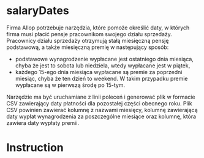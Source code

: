 # salaryDates

Firma Allop potrzebuje narzędzia, które pomoże określić daty, w których firma musi płacić pensje pracownikom swojego działu sprzedaży.
Pracownicy działu sprzedaży otrzymują stałą miesięczną pensję podstawową, a także miesięczną premię w następujący sposób:
- podstawowe wynagrodzenie wypłacane jest ostatniego dnia miesiąca, chyba że jest to sobota lub niedziela, wtedy wypłacane jest w piątek,
- każdego 15-ego dnia miesiąca wypłacane są premie za poprzedni miesiąc, chyba że ten dzień to weekend. W takim przypadku premie wypłacane są w pierwszą środę po 15-tym.

Narzędzie ma być uruchamiane z linii poleceń i generować plik w formacie CSV zawierający daty płatności dla pozostałej części obecnego roku.
Plik CSV powinien zawierać kolumnę z nazwami miesięcy, kolumnę zawierającą daty wypłat wynagrodzenia za poszczególne miesiące oraz kolumnę, która zawiera daty wypłaty premii.

# Instruction


